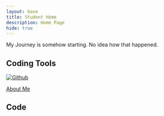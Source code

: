 ```yaml
---
layout: base
title: Student Home 
description: Home Page
hide: true
---
```

<head>
  <a></a>
</head>
My Journey is somehow starting. No idea how that happened.

## Coding Tools

  <a href="https://github.com/KKATZENN/No-Ideas-Blog">
        <img src="Logo_of_Github (1).jpg" width:50; height:50; alt="Github"> 
  </a>

<br>

  <a href="index2.md">About Me</a>

## Code
